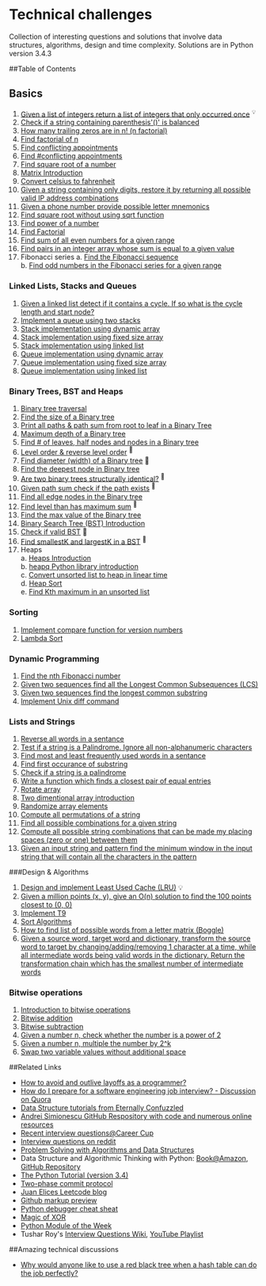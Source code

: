 Technical challenges
====================

Collection of interesting questions and solutions that involve data structures, algorithms, design and time complexity. Solutions are in Python version 3.4.3

##Table of Contents 

## Basics
1.  [Given a list of integers return a list of integers that only occurred once](https://github.com/harishvc/challenges/blob/master/find-distinct-elements-in-lists.py) <sup>:bulb:</sup>
2.  [Check if a string containing parenthesis'()' is balanced](https://github.com/harishvc/challenges/blob/master/check-matching-parenthesis.py)
3.  [How many trailing zeros are in n! (n factorial)](https://github.com/harishvc/challenges/blob/master/factorial-trailingzero.py)
4.  [Find factorial of n](https://github.com/harishvc/challenges/blob/master/factorial.py)
5.  [Find conflicting appointments](https://github.com/harishvc/challenges/blob/master/find-conflicting-appointments.py)
6.  [Find #conflicting appointments](https://github.com/harishvc/challenges/blob/master/interval-scheduler.py)
7.  [Find square root of a number](https://github.com/harishvc/challenges/blob/master/find-square-root-without-using-sqrt-function.py)
8.  [Matrix Introduction](https://github.com/harishvc/challenges/blob/master/matrix-introduction.py)
9.  [Convert celsius to fahrenheit](https://github.com/harishvc/challenges/blob/master/celsius-fahrenheit.py)
10. [Given a string containing only digits, restore it by returning all possible valid IP address combinations](https://github.com/harishvc/challenges/blob/master/find-ip-address-variations.py)
11. [Given a phone number provide possible letter mnemonics](https://github.com/harishvc/challenges/blob/master/phone-number-mnemonics.py)
12. [Find square root without using sqrt function](https://github.com/harishvc/challenges/blob/master/find-square-root-without-using-sqrt-function.py)
13. [Find power of a number](https://github.com/harishvc/challenges/blob/master/power.py) 
14. [Find Factorial](https://github.com/harishvc/challenges/blob/master/factorial.py)
15. [Find sum of all even numbers for a given range](https://github.com/harishvc/challenges/blob/master/sum-of-numbers.py) 
16. [Find pairs in an integer array whose sum is equal to a given value](https://github.com/harishvc/challenges/blob/master/find-integer-pairs-equal-to-sum.py) 
17. Fibonacci series 
  a. [Find the Fibonacci sequence](https://github.com/harishvc/challenges/blob/master/fibonacci.py)    
  b. [Find odd numbers in the Fibonacci series for a given range](https://github.com/harishvc/challenges/blob/master/fibonacci-find-even-odd.py)  

### Linked Lists, Stacks and Queues
1. [Given a linked list detect if it contains a cycle. If so what is the cycle length and start node?](https://github.com/harishvc/challenges/blob/master/detect-cycles-in-linked-list.py)
2. [Implement a queue using two stacks](https://github.com/harishvc/challenges/blob/master/implement-queue-using-two-stacks.py)
3. [Stack implementation using dynamic array](https://github.com/harishvc/challenges/blob/master/stack-implementation-using-dynamic-array.py)
4. [Stack implementation using fixed size array](https://github.com/harishvc/challenges/blob/master/stack-implementation-using-fixed-sized-array.py)
5. [Stack implementation using linked list](https://github.com/harishvc/challenges/blob/master/stack-implementation-using-linked-lists.py)
6. [Queue implementation using dynamic array](https://github.com/harishvc/challenges/blob/master/queue-implementation-using-dynamic-array.py)
7. [Queue implementation using fixed size array](https://github.com/harishvc/challenges/blob/master/queue-implementation-using-fixed-sized-array.py)
8. [Queue implementation using linked list](https://github.com/harishvc/challenges/blob/master/queue-implementation-using-linked-lists.py)


### Binary Trees, BST and Heaps
1.  [Binary tree traversal](https://github.com/harishvc/challenges/blob/master/binary-tree-introduction.py)
2.  [Find the size of a Binary tree](https://github.com/harishvc/challenges/blob/master/binary-tree-size.py)
3.  [Print all paths & path sum from root to leaf in a Binary Tree](https://github.com/harishvc/challenges/blob/master/binary-tree-root-to-leaf-paths.py)
4.  [Maximum depth of a Binary tree](https://github.com/harishvc/challenges/blob/master/binary-tree-max-depth.py)
5.  [Find # of leaves, half nodes and nodes in a Binary tree](https://github.com/harishvc/challenges/blob/master/binary-tree-leaves-nodes.py)
6.  [Level order &amp; reverse level order](https://github.com/harishvc/challenges/blob/master/binary-tree-level-order-reverse.py) <sup>:clap:</sup>
7.  [Find diameter (width) of a Binary tree](https://github.com/harishvc/challenges/blob/master/binary-tree-diameter.py) :clap:
8.  [Find the deepest node in Binary tree](https://github.com/harishvc/challenges/blob/master/binary-tree-deepest-node.py)
10. [Are two binary trees structurally identical?](https://github.com/harishvc/challenges/blob/master/binary-tree-structurally-identical.py) <sup>:clap:</sup>
11. [Given path sum check if the path exists](https://github.com/harishvc/challenges/blob/master/binary-tree-check-if-path-exists.py) <sup>:clap:</sup>
12. [Find all edge nodes in the Binary tree](https://github.com/harishvc/challenges/blob/master/binary-tree-edge-nodes.py)
13. [Find level than has maximum sum](https://github.com/harishvc/challenges/blob/master/binary-tree-find-level-with-max-pathsum.py) <sup>:clap:</sup>
14. [Find the max value of the Binary tree](https://github.com/harishvc/challenges/blob/master/binary-tree-max-value.py)
15. [Binary Search Tree (BST) Introduction](https://github.com/harishvc/challenges/blob/master/binary-search-tree-introduction.py)
16. [Check if valid BST](https://github.com/harishvc/challenges/blob/master/binary-search-tree-check.py) :clap:
17. [Find smallestK and largestK in a BST](https://github.com/harishvc/challenges/blob/master/binary-search-tree-smallestK-largestK.py) <sup>:clap:</sup>  
18. Heaps  
  a. [Heaps Introduction](https://github.com/harishvc/challenges/blob/master/heaps-introduction.py)  
  b. [heapq Python library introduction](https://github.com/harishvc/challenges/blob/master/heapq-library.py)  
  c. [Convert unsorted list to heap in linear time](https://github.com/harishvc/challenges/blob/master/convert-list-to-heap.py)  
  d. [Heap Sort](https://github.com/harishvc/challenges/blob/master/heapsort.py)  
  e. [Find Kth maximum in an unsorted list](https://github.com/harishvc/challenges/blob/master/find-k-maximum.py)  

### Sorting
1. [Implement compare function for version numbers](https://github.com/harishvc/challenges/blob/master/sort-version-numbers.py)
2. [Lambda Sort](https://github.com/harishvc/challenges/blob/master/lambda.py)

### Dynamic Programming
1. [Find the nth Fibonacci number](https://github.com/harishvc/challenges/blob/master/fibonacci-find-nth.py) 
2. [Given two sequences find all the Longest Common Subsequences (LCS)](https://github.com/harishvc/challenges/blob/master/longest-common-subsequence.py)
3. [Given two sequences find the longest common substring](https://github.com/harishvc/challenges/blob/master/longest-common-substring.py)
4. [Implement Unix diff command](https://github.com/harishvc/challenges/blob/master/unix-diff.py)
 
### Lists and Strings
1. [Reverse all words in a sentance](https://github.com/harishvc/challenges/blob/master/reverse-sentance.py)
2. [Test if a string is a Palindrome. Ignore all non-alphanumeric characters](https://github.com/harishvc/challenges/blob/master/palindrome.py)
3. [Find most and least frequently used words in a sentance](https://github.com/harishvc/challenges/blob/master/sort-by-word-frequency.py)
4. [Find first occurance of substring](https://github.com/harishvc/challenges/blob/master/first-occurance-of-substring.py)
5. [Check if a string is a palindrome](https://github.com/harishvc/challenges/blob/master/palindrome.py)
6. [Write a function which finds a closest pair of equal entries](https://github.com/harishvc/challenges/blob/master/closest-matching-pair.py)
7. [Rotate array](https://github.com/harishvc/challenges/blob/master/rotate-array.py)
8. [Two dimentional array introduction](https://github.com/harishvc/challenges/blob/master/two-dimensional-array.py)
9. [Randomize array elements](https://github.com/harishvc/challenges/blob/master/randomize-array-elements.py)
10. [Compute all permutations of a string](https://github.com/harishvc/challenges/blob/master/string-permutations.py)
11. [Find all possible combinations for a given string](https://github.com/harishvc/challenges/blob/master/string-combinations.py)
12. [Compute all possible string combinations that can be made my placing spaces (zero or one) between them](https://github.com/harishvc/challenges/blob/master/string-combinations-by-placing-spaces.py)
13. [Given an input string and pattern find the minimum window in the input string that will contain all the characters in the pattern](https://github.com/harishvc/challenges/blob/master/minimum-window-matching-pattern.py)


###Design &amp; Algorithms
1. [Design and implement Least Used Cache (LRU)](https://github.com/harishvc/challenges/blob/master/Design-and-implement-LRU.py) :bulb:
2. [Given a million points (x, y), give an O(n) solution to find the 100 points closest to (0, 0)](https://github.com/harishvc/challenges/blob/master/nearest-point.py)
3. [Implement T9](https://github.com/harishvc/challenges/blob/master/t9.py)
4. [Sort Algorithms](https://github.com/harishvc/challenges/blob/master/algorithms-sort.py)
5. [How to find list of possible words from a letter matrix (Boggle)](https://github.com/harishvc/challenges/blob/master/boggle.py)
6. [Given a source word, target word and dictionary, transform the source word to target by changing/adding/removing 1 character at a time, 
    while all intermediate words being valid words in the dictionary. Return the transformation chain which has the smallest number of 
    intermediate words](https://github.com/harishvc/challenges/blob/master/transform-word.py)


### Bitwise operations
1. [Introduction to bitwise operations](https://github.com/harishvc/challenges/blob/master/bitwise-operations.py)
2. [Bitwise addition](https://github.com/harishvc/challenges/blob/master/bit-operation-add.py)
3. [Bitwise subtraction](https://github.com/harishvc/challenges/blob/master/bit-operation-subtract.py)
4. [Given a number n, check whether the number is a power of 2](https://github.com/harishvc/challenges/blob/master/bit-operation-check-if-number-is-power-of-2.py)
5. [Given a number n, multiple the number by 2^k](https://github.com/harishvc/challenges/blob/master/bit-operation-multiply-number-by-power-of-2.py)
7. [Swap two variable values without additional space](https://github.com/harishvc/challenges/blob/master/swap-two-variable-values-without-additional-space.py)

##Related Links
* [How to avoid and outlive layoffs as a programmer?](http://www.coderust.com/blog/2014/07/20/avoid_outlive_programmer_layoffs/)
* [How do I prepare for a software engineering job interview? - Discussion on Quora](http://www.quora.com/How-do-I-prepare-for-a-software-engineering-job-interview)
* [Data Structure tutorials from Eternally Confuzzled](http://eternallyconfuzzled.com/Tutorials.aspx)
* [Andrei Simionescu GitHub Respository with code and numerous online resources](https://github.com/andreis/interview)
* [Recent interview questions@Career Cup](http://www.careercup.com/page)
* [Interview questions on reddit](https://www.reddit.com/r/cscareerquestions/comments/20ahfq/heres_a_pretty_big_list_of_programming_interview/)
* [Problem Solving with Algorithms and Data Structures](http://interactivepython.org/runestone/static/pythonds/index.html)
* Data Structure and Algorithmic Thinking with Python: [Book@Amazon](http://www.amazon.com/dp/8192107590/ref=as_li_ss_til?tag=caree0ea-20&camp=213381&creative=390973&linkCode=as4&creativeASIN=819210754X&adid=1PJGG64MJE0JQ00FTD4E&&ref-refURL=http://careermonk.com/?qa=buy),
  [GitHub Repository](https://github.com/careermonk/DataStructureAndAlgorithmicThinkingWithPython)
* [The Python Tutorial (version 3.4)](https://docs.python.org/3.4/tutorial/index.html)
* [Two-phase commit protocol](http://en.wikipedia.org/wiki/Two-phase_commit_protocol)
* [Juan Elices Leetcode blog ](http://jelices.blogspot.com/)
* [Github markup preview](http://github-markup.dfilimonov.com/)
* [Python debugger cheat sheat](http://www.cheatography.com/ralienpp/cheat-sheets/python-pdb/)
* [Magic of XOR](http://www.cs.umd.edu/class/sum2003/cmsc311/Notes/BitOp/xor.html)
* [Python Module of the Week](http://pymotw.com/2/contents.html)
* Tushar Roy's [Interview Questions Wiki](https://github.com/mission-peace/interview/wiki), [YouTube Playlist](https://www.youtube.com/user/tusharroy2525)


##Amazing technical discussions
* [Why would anyone like to use a red black tree when a hash table can do the job perfectly?](http://www.quora.com/Why-would-anyone-like-to-use-a-red-black-tree-when-a-hash-table-can-do-the-job-perfectly)

